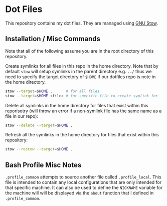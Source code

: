 

# Dot Files

This repository contains my dot files. They are managed using
[GNU Stow](https://www.gnu.org/software/stow/).


## Installation / Misc Commands

Note that all of the following assume you are in the root directory of this repository.

Create symlinks for all files in this repo in the home directory. Note that by default `stow`
will setup symlinks in the parent directory e.g. `../` thus we need to specify the target directory
of `$HOME` if our dotfiles repo is note in the home directory.
```bash
stow --target=$HOME .      # for all files
stow --target=$HOME <file> # for specific file to create symlink for
```

Delete all symlinks in the home directory for files that exist within this reporisotry
(will throw an error if a non-symlink file has the same name as a file in our repo):
```bash
stow --delete --target=$HOME .
```

Refresh all the symlinks in the home directory for files that exist within this repository:
```bash
stow --restow --target=$HOME .
```

## Bash Profile Misc Notes

`.profile_common` attempts to source another file called `.profile_local`. This file
is intended to contain any local configurations that are only intended for that specific
machine. It can also be used to define the `NICKNAME` variable for the machine will will be
displayed via the `about` function that I defined in `.profile_common`.

